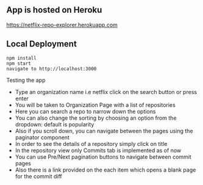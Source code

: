 ## App is hosted on Heroku
https://netflix-repo-explorer.herokuapp.com

## Local Deployment

```
npm install
npm start
navigate to http://localhost:3000
```



Testing the app
- Type an organization name i.e netflix click on the search button or press enter
- You will be taken to Organization Page with a list of repositories
- Here you can search a repo to narrow down the options
- You can also change the sorting by choosing an option from the dropdown: default is popularity
- Also if you scroll down, you can navigate between the pages using the paginator component
- In order to see the details of a repository simply click on title
- In the repository view only Commits tab is implemented as of now
- You can use Pre/Next pagination buttons to navigate between commit pages
- Also there is a link provided on the each item which opens a blank page for the commit diff
